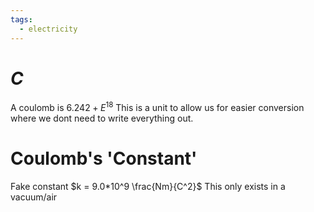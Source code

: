 ```yaml
---
tags:
  - electricity
---
```

# $C$
A coulomb is $6.242+E^{18}$
This is a unit to allow us for easier conversion where we dont need to write everything out.
# Coulomb's 'Constant'
Fake constant
$k = 9.0*10^9 \frac{Nm}{C^2}$
This only exists in a vacuum/air

